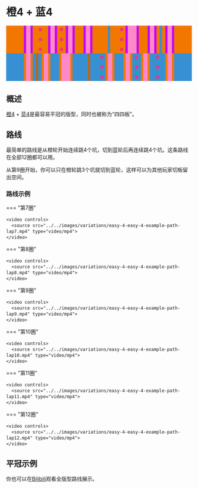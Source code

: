 # 橙4 + 蓝4

![橙4 + 蓝4](../images/variations/easy-4-easy-4.jpg)

## 概述

[橙4](../rolls/easy-4.zh.md#橙轮) + [蓝4](../rolls/easy-4.zh.md#蓝轮)是最容易平冠的版型，同时也被称为“四四板”。

## 路线

最简单的路线是从橙轮开始连续跳4个坑，切到蓝轮后再连续跳4个坑。这条路线在全部12圈都可以用。

从第9圈开始，你可以只在橙轮跳3个坑就切到蓝轮，这样可以为其他玩家切板留出空间。

### 路线示例

=== "第7圈"

    <video controls>
      <source src="../../images/variations/easy-4-easy-4-example-path-lap7.mp4" type="video/mp4">
    </video>

=== "第8圈"

    <video controls>
      <source src="../../images/variations/easy-4-easy-4-example-path-lap8.mp4" type="video/mp4">
    </video>

=== "第9圈"

    <video controls>
      <source src="../../images/variations/easy-4-easy-4-example-path-lap9.mp4" type="video/mp4">
    </video>

=== "第10圈"

    <video controls>
      <source src="../../images/variations/easy-4-easy-4-example-path-lap10.mp4" type="video/mp4">
    </video>

=== "第11圈"

    <video controls>
      <source src="../../images/variations/easy-4-easy-4-example-path-lap11.mp4" type="video/mp4">
    </video>

=== "第12圈"

    <video controls>
      <source src="../../images/variations/easy-4-easy-4-example-path-lap12.mp4" type="video/mp4">
    </video>

## 平冠示例

你也可以在[Bilibili](https://www.bilibili.com/video/BV1PB4y1i7fh?p=1)观看全版型路线展示。
